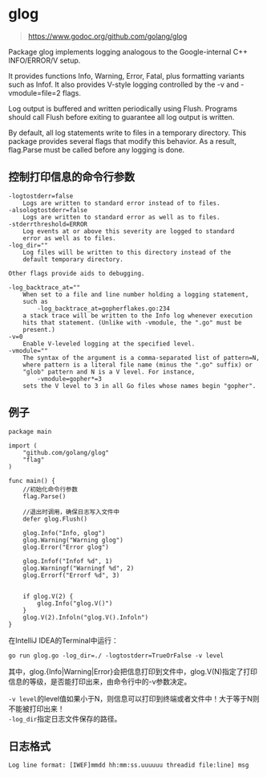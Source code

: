 # glog

> https://www.godoc.org/github.com/golang/glog  

Package glog implements logging analogous to the Google-internal C++ INFO/ERROR/V setup.  

It provides functions Info, Warning, Error, Fatal, plus formatting variants such as Infof. 
It also provides V-style logging controlled by the -v and -vmodule=file=2 flags.  

Log output is buffered and written periodically using Flush. 
Programs should call Flush before exiting to guarantee all log output is written.  

By default, all log statements write to files in a temporary directory. 
This package provides several flags that modify this behavior. As a result, flag.Parse must be called before any logging is done.  

## 控制打印信息的命令行参数
```
-logtostderr=false
	Logs are written to standard error instead of to files.
-alsologtostderr=false
	Logs are written to standard error as well as to files.
-stderrthreshold=ERROR
	Log events at or above this severity are logged to standard
	error as well as to files.
-log_dir=""
	Log files will be written to this directory instead of the
	default temporary directory.

Other flags provide aids to debugging.

-log_backtrace_at=""
	When set to a file and line number holding a logging statement,
	such as
		-log_backtrace_at=gopherflakes.go:234
	a stack trace will be written to the Info log whenever execution
	hits that statement. (Unlike with -vmodule, the ".go" must be
	present.)
-v=0
	Enable V-leveled logging at the specified level.
-vmodule=""
	The syntax of the argument is a comma-separated list of pattern=N,
	where pattern is a literal file name (minus the ".go" suffix) or
	"glob" pattern and N is a V level. For instance,
		-vmodule=gopher*=3
	sets the V level to 3 in all Go files whose names begin "gopher".
```

## 例子
```
package main

import (
    "github.com/golang/glog"
    "flag"
)

func main() {
    //初始化命令行参数
    flag.Parse()

    //退出时调用，确保日志写入文件中
    defer glog.Flush()

    glog.Info("Info, glog")
    glog.Warning("Warning glog")
    glog.Error("Error glog")

    glog.Infof("Infof %d", 1)
    glog.Warningf("Warningf %d", 2)
    glog.Errorf("Errorf %d", 3)


    if glog.V(2) {
        glog.Info("glog.V()")
    }
    glog.V(2).Infoln("glog.V().Infoln")
}
```
在IntelliJ IDEA的Terminal中运行：  
```
go run glog.go -log_dir=./ -logtostderr=TrueOrFalse -v level
```
其中，glog.{Info|Warning|Error}会把信息打印到文件中，glog.V(N)指定了打印信息的等级，是否能打印出来，由命令行中的-v参数决定。  

`-v level`的level值如果小于N，则信息可以打印到终端或者文件中！大于等于N则不能被打印出来！  
`-log_dir`指定日志文件保存的路径。  

## 日志格式
```
Log line format: [IWEF]mmdd hh:mm:ss.uuuuuu threadid file:line] msg  
```
